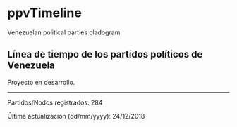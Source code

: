 # ppvTimeline
Venezuelan political parties cladogram


## Línea de tiempo de los partidos políticos de Venezuela

Proyecto en desarrollo.

---

Partidos/Nodos registrados: 284

Última actualización (dd/mm/yyyy): 24/12/2018
